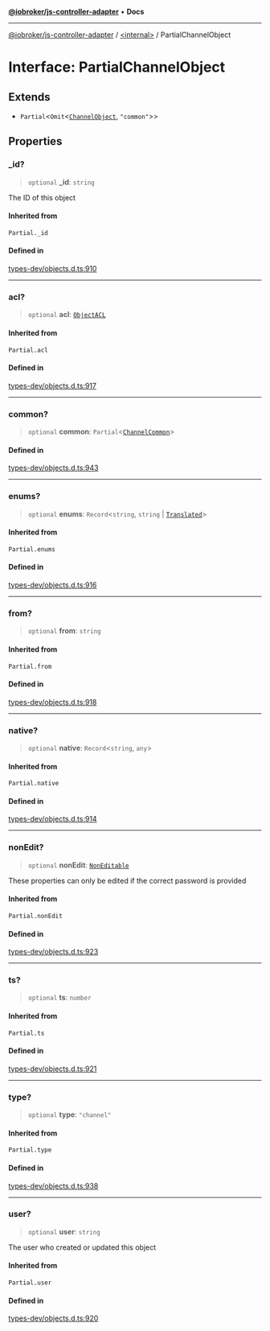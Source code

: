 [**@iobroker/js-controller-adapter**](../../README.md) • **Docs**

***

[@iobroker/js-controller-adapter](../../globals.md) / [\<internal\>](../README.md) / PartialChannelObject

# Interface: PartialChannelObject

## Extends

- `Partial`\<`Omit`\<[`ChannelObject`](ChannelObject.md), `"common"`\>\>

## Properties

### \_id?

> `optional` **\_id**: `string`

The ID of this object

#### Inherited from

`Partial._id`

#### Defined in

[types-dev/objects.d.ts:910](https://github.com/ioBroker/ioBroker.js-controller/blob/664d3c56250ad4e09c02e3cf6b90746a581d9f55/packages/types-dev/objects.d.ts#L910)

***

### acl?

> `optional` **acl**: [`ObjectACL`](ObjectACL.md)

#### Inherited from

`Partial.acl`

#### Defined in

[types-dev/objects.d.ts:917](https://github.com/ioBroker/ioBroker.js-controller/blob/664d3c56250ad4e09c02e3cf6b90746a581d9f55/packages/types-dev/objects.d.ts#L917)

***

### common?

> `optional` **common**: `Partial`\<[`ChannelCommon`](ChannelCommon.md)\>

#### Defined in

[types-dev/objects.d.ts:943](https://github.com/ioBroker/ioBroker.js-controller/blob/664d3c56250ad4e09c02e3cf6b90746a581d9f55/packages/types-dev/objects.d.ts#L943)

***

### enums?

> `optional` **enums**: `Record`\<`string`, `string` \| [`Translated`](../type-aliases/Translated.md)\>

#### Inherited from

`Partial.enums`

#### Defined in

[types-dev/objects.d.ts:916](https://github.com/ioBroker/ioBroker.js-controller/blob/664d3c56250ad4e09c02e3cf6b90746a581d9f55/packages/types-dev/objects.d.ts#L916)

***

### from?

> `optional` **from**: `string`

#### Inherited from

`Partial.from`

#### Defined in

[types-dev/objects.d.ts:918](https://github.com/ioBroker/ioBroker.js-controller/blob/664d3c56250ad4e09c02e3cf6b90746a581d9f55/packages/types-dev/objects.d.ts#L918)

***

### native?

> `optional` **native**: `Record`\<`string`, `any`\>

#### Inherited from

`Partial.native`

#### Defined in

[types-dev/objects.d.ts:914](https://github.com/ioBroker/ioBroker.js-controller/blob/664d3c56250ad4e09c02e3cf6b90746a581d9f55/packages/types-dev/objects.d.ts#L914)

***

### nonEdit?

> `optional` **nonEdit**: [`NonEditable`](NonEditable.md)

These properties can only be edited if the correct password is provided

#### Inherited from

`Partial.nonEdit`

#### Defined in

[types-dev/objects.d.ts:923](https://github.com/ioBroker/ioBroker.js-controller/blob/664d3c56250ad4e09c02e3cf6b90746a581d9f55/packages/types-dev/objects.d.ts#L923)

***

### ts?

> `optional` **ts**: `number`

#### Inherited from

`Partial.ts`

#### Defined in

[types-dev/objects.d.ts:921](https://github.com/ioBroker/ioBroker.js-controller/blob/664d3c56250ad4e09c02e3cf6b90746a581d9f55/packages/types-dev/objects.d.ts#L921)

***

### type?

> `optional` **type**: `"channel"`

#### Inherited from

`Partial.type`

#### Defined in

[types-dev/objects.d.ts:938](https://github.com/ioBroker/ioBroker.js-controller/blob/664d3c56250ad4e09c02e3cf6b90746a581d9f55/packages/types-dev/objects.d.ts#L938)

***

### user?

> `optional` **user**: `string`

The user who created or updated this object

#### Inherited from

`Partial.user`

#### Defined in

[types-dev/objects.d.ts:920](https://github.com/ioBroker/ioBroker.js-controller/blob/664d3c56250ad4e09c02e3cf6b90746a581d9f55/packages/types-dev/objects.d.ts#L920)
